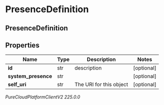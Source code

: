 # PresenceDefinition

## PresenceDefinition

## Properties

|Name | Type | Description | Notes|
|------------ | ------------- | ------------- | -------------|
| **id** | str | description | [optional] |
| **system_presence** | str |  | [optional] |
| **self_uri** | str | The URI for this object | [optional] |



_PureCloudPlatformClientV2 225.0.0_
